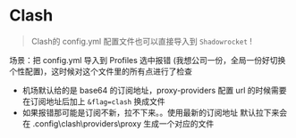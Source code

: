 # Clash

> Clash的 config.yml 配置文件也可以直接导入到 `Shadowrocket` !

场景：把 config.yml 导入到 Profiles 选中报错 (我想公司一份，全局一份好切换 个性配置)，这时候对这个文件里的所有点进行了检查

* 机场默认给的是 base64 的订阅地址，proxy-providers 配置 url 的时候需要在订阅地址后加上 `&flag=clash` 换成文件
* 如果报错那可能是订阅不新，拉不下来。。使用最新的订阅地址   默认拉下来会在 \.config\clash\providers\proxy 生成一个对应的文件